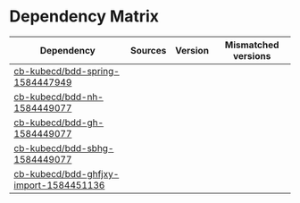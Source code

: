 # Dependency Matrix

Dependency | Sources | Version | Mismatched versions
---------- | ------- | ------- | -------------------
[cb-kubecd/bdd-spring-1584447949](https://github.com/cb-kubecd/bdd-spring-1584447949.git) |  | []() | 
[cb-kubecd/bdd-nh-1584449077](https://github.com/cb-kubecd/bdd-nh-1584449077.git) |  | []() | 
[cb-kubecd/bdd-gh-1584449077](https://github.com/cb-kubecd/bdd-gh-1584449077.git) |  | []() | 
[cb-kubecd/bdd-sbhg-1584449077](https://github.com/cb-kubecd/bdd-sbhg-1584449077.git) |  | []() | 
[cb-kubecd/bdd-ghfjxy-import-1584451136](https://github.com/cb-kubecd/bdd-ghfjxy-import-1584451136.git) |  | []() | 
